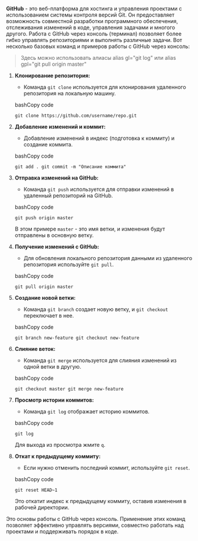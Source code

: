 **GitHub** - это веб-платформа для хостинга и управления проектами с использованием системы контроля версий Git. Он предоставляет возможность совместной разработки программного обеспечения, отслеживания изменений в коде, управления задачами и многого другого. Работа с GitHub через консоль (терминал) позволяет более гибко управлять репозиториями и выполнять различные задачи. Вот несколько базовых команд и примеров работы с GitHub через консоль:

> Здесь можно использовать алиасы
> alias gl="git log" или alias gpl="git pull origin master"

1. **Клонирование репозитория:**
    
    - Команда `git clone` используется для клонирования удаленного репозитория на локальную машину.
    
    bashCopy code
    
    `git clone https://github.com/username/repo.git`
    
2. **Добавление изменений и коммит:**
    
    - Добавление изменений в индекс (подготовка к коммиту) и создание коммита.
    
    bashCopy code
    
    `git add . git commit -m "Описание коммита"`
    
3. **Отправка изменений на GitHub:**
    
    - Команда `git push` используется для отправки изменений в удаленный репозиторий на GitHub.
    
    bashCopy code
    
    `git push origin master`
    
    В этом примере `master` - это имя ветки, и изменения будут отправлены в основную ветку.
    
4. **Получение изменений с GitHub:**
    
    - Для обновления локального репозитория данными из удаленного репозитория используйте `git pull`.
    
    bashCopy code
    
    `git pull origin master`
    
5. **Создание новой ветки:**
    
    - Команда `git branch` создает новую ветку, и `git checkout` переключает в нее.
    
    bashCopy code
    
    `git branch new-feature git checkout new-feature`
    
6. **Слияние веток:**
    
    - Команда `git merge` используется для слияния изменений из одной ветки в другую.
    
    bashCopy code
    
    `git checkout master git merge new-feature`
    
7. **Просмотр истории коммитов:**
    
    - Команда `git log` отображает историю коммитов.
    
    bashCopy code
    
    `git log`
    
    Для выхода из просмотра жмите `q`.
    
8. **Откат к предыдущему коммиту:**
    
    - Если нужно отменить последний коммит, используйте `git reset`.
    
    bashCopy code
    
    `git reset HEAD~1`
    
    Это откатит индекс к предыдущему коммиту, оставив изменения в рабочей директории.
    

Это основы работы с GitHub через консоль. Применение этих команд позволяет эффективно управлять версиями, совместно работать над проектами и поддерживать порядок в коде.